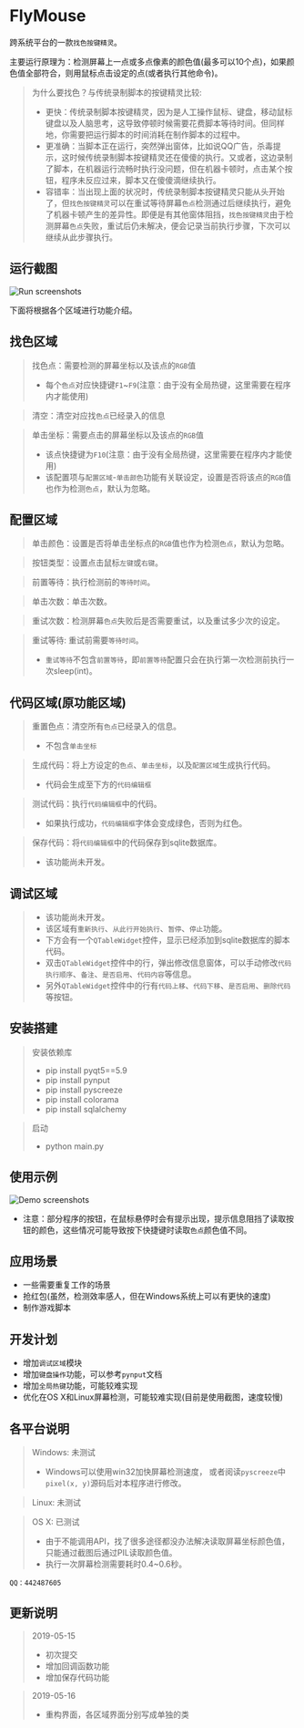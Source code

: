 # FlyMouse
跨系统平台的一款`找色按键精灵`。

主要运行原理为：检测屏幕上一点或多点像素的颜色值(最多可以10个点)，如果颜色值全部符合，则用鼠标点击设定的点(或者执行其他命令)。
> 为什么要找色？与传统录制脚本的按键精灵比较:
>- 更快：传统录制脚本按键精灵，因为是人工操作鼠标、键盘，移动鼠标键盘以及人脑思考，这导致停顿时候需要花费脚本等待时间。但同样地，你需要把运行脚本的时间消耗在制作脚本的过程中。
>- 更准确：当脚本正在运行，突然弹出窗体，比如说QQ广告，杀毒提示，这时候传统录制脚本按键精灵还在傻傻的执行。又或者，这边录制了脚本，在机器运行流畅时执行没问题，但在机器卡顿时，点击某个按钮，程序未反应过来，脚本又在傻傻滴继续执行。
>- 容错率：当出现上面的状况时，传统录制脚本按键精灵只能从头开始了，但`找色按键精灵`可以在重试等待屏幕`色点`检测通过后继续执行，避免了机器卡顿产生的差异性。即便是有其他窗体阻挡，`找色按键精灵`由于检测屏幕`色点`失败，重试后仍未解决，便会记录当前执行步骤，下次可以继续从此步骤执行。
## 运行截图
![Run screenshots](./README/CFE1A181-69F1-489E-919A-A0BC00F9DD3B.png)

下面将根据各个区域进行功能介绍。
## 找色区域

>找色点：需要检测的屏幕坐标以及该点的`RGB`值
>- 每个`色点`对应快捷键`F1`~`F9`(注意：由于没有全局热键，这里需要在程序内才能使用)

>清空：清空对应找`色点`已经录入的信息

>单击坐标：需要点击的屏幕坐标以及该点的`RGB`值
>- 该点快捷键为`F10`(注意：由于没有全局热键，这里需要在程序内才能使用)
>- 该配置项与`配置区域`-`单击颜色`功能有关联设定，设置是否将该点的`RGB`值也作为检测`色点`，默认为忽略。
## 配置区域

>单击颜色：设置是否将单击坐标点的`RGB`值也作为检测`色点`，默认为忽略。

>按钮类型：设置点击鼠标`左键`或`右键`。

>前置等待：执行检测前的`等待时间`。

>单击次数：单击次数。

>重试次数：检测屏幕`色点`失败后是否需要重试，以及重试多少次的设定。

>重试等待: 重试前需要`等待时间`。
>- `重试等待`不包含`前置等待`，即`前置等待`配置只会在执行第一次检测前执行一次sleep(int)。
## 代码区域(原功能区域)

>重置色点：清空所有`色点`已经录入的信息。
>- 不包含`单击坐标`

>生成代码：将上方设定的`色点`、`单击坐标`，以及`配置区域`生成执行代码。
>- 代码会生成至下方的`代码编辑框`

>测试代码：执行`代码编辑框`中的代码。
>- 如果执行成功，`代码编辑框`字体会变成绿色，否则为红色。

>保存代码：将`代码编辑框`中的代码保存到sqlite数据库。
>- 该功能尚未开发。
## 调试区域
>- 该功能尚未开发。
>- 该区域有`重新执行`、`从此行开始执行`、`暂停`、`停止`功能。
>- 下方会有一个`QTableWidget`控件，显示已经添加到sqlite数据库的脚本代码。
>- 双击`QTableWidget`控件中的行，弹出修改信息窗体，可以手动修改`代码执行顺序`、`备注`、`是否启用`、`代码内容`等信息。
>- 另外`QTableWidget`控件中的行有`代码上移`、`代码下移`、`是否启用`、`删除代码`等按钮。
## 安装搭建
> 安装依赖库
>- pip install pyqt5==5.9
>- pip install pynput
>- pip install pyscreeze
>- pip install colorama
>- pip install sqlalchemy

>启动
>- python main.py
## 使用示例
![Demo screenshots](./README/07FEF4A5-C697-4C87-93FA-AF7FF22489B1.png)
- 注意：部分程序的按钮，在鼠标悬停时会有提示出现，提示信息阻挡了读取按钮的颜色，这些情况可能导致按下快捷键时读取`色点`颜色值不同。
## 应用场景
- 一些需要重复工作的场景
- 抢红包(虽然，检测效率感人，但在Windows系统上可以有更快的速度)
- 制作游戏脚本
## 开发计划
- 增加`调试区域`模块
- 增加`键盘操作`功能，可以参考`pynput`文档
- 增加`全局热键`功能，可能较难实现
- 优化在OS X和Linux屏幕检测，可能较难实现(目前是使用截图，速度较慢) 
## 各平台说明
> Windows: 未测试
>- Windows可以使用win32加快屏幕检测速度， 或者阅读`pyscreeze`中`pixel(x, y)`源码后对本程序进行修改。

> Linux: 未测试

> OS X: 已测试
>- 由于不能调用API，找了很多途径都没办法解决读取屏幕坐标颜色值，只能通过截图后通过PIL读取颜色值。
>- 执行一次屏幕检测需要耗时0.4~0.6秒。

`QQ：442487605`
## 更新说明
> 2019-05-15
>- 初次提交
>- 增加回调函数功能
>- 增加保存代码功能

> 2019-05-16
>- 重构界面，各区域界面分别写成单独的类
